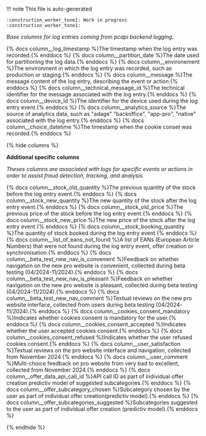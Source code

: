 !!! note
    This file is auto-generated

    :construction_worker_tone1: Work in progress :construction_worker_tone1:


*Base columns for log entries coming from pcapi backend logging.*

{% docs column__log_timestamp %}The timestamp when the log entry was recorded.{% enddocs %}
{% docs column__partition_date %}The date used for partitioning the log data.{% enddocs %}
{% docs column__environement %}The environment in which the log entry was recorded, such as production or staging.{% enddocs %}
{% docs column__message %}The message content of the log entry, describing the event or action.{% enddocs %}
{% docs column__technical_message_id %}The technical identifier for the message associated with the log entry.{% enddocs %}
{% docs column__device_id %}The identifier for the device used during the log entry event.{% enddocs %}
{% docs column__analytics_source %}The source of analytics data, such as "adage" "backoffice", "app-pro", "native" associated with the log entry.{% enddocs %}
{% docs column__choice_datetime %}The timestamp when the cookie conset was recorded.{% enddocs %}

{% hide columns %}

**Additional specific columns**

*Theses columns are associated with logs for specific events or actions in order to assist fraud detection, tracking, and analysis.*

{% docs column__stock_old_quantity %}The previous quantity of the stock before the log entry event.{% enddocs %}
{% docs column__stock_new_quantity %}The new quantity of the stock after the log entry event.{% enddocs %}
{% docs column__stock_old_price %}The previous price of the stock before the log entry event.{% enddocs %}
{% docs column__stock_new_price %}The new price of the stock after the log entry event.{% enddocs %}
{% docs column__stock_booking_quantity %}The quantity of stock booked during the log entry event.{% enddocs %}
{% docs column__list_of_eans_not_found %}A list of EANs (European Article Numbers) that were not found during the log entry event, offer creation or synchronisation.{% enddocs %}
{% docs column__beta_test_new_nav_is_convenient %}Feedback on whether navigation on the new pro website is convenient, collected during beta testing (04/2024-11/2024).{% enddocs %}
{% docs column__beta_test_new_nav_is_pleasant %}Feedback on whether navigation on the new pro website is pleasant, collected during beta testing (04/2024-11/2024).{% enddocs %}
{% docs column__beta_test_new_nav_comment %}Textual reviews on the new pro website interface, collected from users during beta testing (04/2024-11/2024).{% enddocs %}
{% docs column__cookies_consent_mandatory %}Indicates whether cookies consent is mandatory for the user.{% enddocs %}
{% docs column__cookies_consent_accepted %}Indicates whether the user accepted cookies consent.{% enddocs %}
{% docs column__cookies_consent_refused %}Indicates whether the user refused cookies consent.{% enddocs %}
{% docs column__user_satisfaction %}Textual reviews on the pro website interface and navigation, collected from November 2024.{% enddocs %}
{% docs column__user_comment %}Multi-choice feedback on pro website from very bad to excellent, collected from November 2024.{% enddocs %}
{% docs column__offer_data_api_call_id %}API call ID as part of individual offer creation predictiv model of suggested subcategories.{% enddocs %}
{% docs column__offer_subcategory_chosen %}Subcategory chosen by the user as part of individual offer creation(predictiv model).{% enddocs %}
{% docs column__offer_subcategories_suggested %}Subcategories suggested to the user as part of individual offer creation (predictiv model).{% enddocs %}

{% endhide %}
